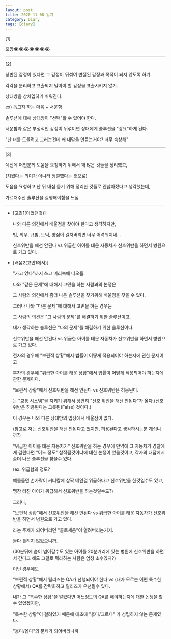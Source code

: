 ```yaml
---
layout: post
title: 2020-11-08 일기
category: Diary
tags: [diary]
---
```


[1]

으앙😭😭😭😭😭😭😭

---

[2]

상반된 감정이 있다면 그 감정이 뒤섞여 변질된 감정과 목적이 되지 않도록 하기.

각각을 분리하고 표출되지 말아야 할 감정을 표출시키지 않기. 

상대방을 상처입히기 쉬워진다.



ex) 
돕고자 하는 마음 + 서운함

솔루션에 대해 상대방이 "선택"할 수 있어야 한다.

서운함과 같은 부정적인 감정이 뒤섞이면 상대에게 솔루션을 "강요"하게 된다.



"난 너를 도울려고 그러는건데 왜 내말을 안듣는거야? 너무 속상해"

---

[3]

예전에 어떤분께 도움을 요청하기 위해서 꽤 많은 것들을 정리했고,

(치웠다는 의미가 아니라 정렬했다는 뜻으로)

도움을 요청하고 난 뒤 내심 묻기 위해 정리한 것들로 괜찮아졌다고 생각했는데,



가르쳐주신 솔루션을 실행해야함을 느낌

---



- [고민1(이었던것)]

  나와 다른 의견에서 배울점을 찾아야 한다고 생각하지만, 

  법, 의무, 규범, 도덕, 양심이 걸쳐버리면 너무 어려워지네...


  신호위반을 해선 안된다 vs 위급한 아이를 태운 자동차가 신호위반을 하면서 병원으로 가고 있다.

  

- [배움2(고민1에서)]

  "가고 있다"까지 쓰고 머리속에 떠오름.

  

  나와 "같은 문제"에 대해서 고민을 하는 사람과의 논쟁은 

  그 사람의 의견에서 좀더 나은 솔루션을 찾기위해 배울점을 찾을 수 있다.

  

  그러나 나와 "다른 문제"에 대해서 고민을 하는 경우는

  그 사람의 의견은 "그 사람의 문제"를 해결하기 위한 솔루션이고,

  내가 생각하는 솔루션은 "나의 문제"를 해결하기 위한 솔루션이다.

  

  신호위반을 해선 안된다 vs 위급한 아이를 태운 자동차가 신호위반을 하면서 병원으로 가고 있다.

  전자의 경우에 "보편적 상황"에서 법률이 어떻게 적용되어야 하는지에 관한 문제이고

  후자의 경우에 "위급한 아이를 태운 상황"에서 법률이 어떻게 적용되어야 하는지에 관한 문제이다.

  

  "보편적 상황"에서 신호위반을 해선 안된다 vs 신호위반은 허용된다.

  는 "교통 시스템"을 지키기 위해서 당연히 "신호 위반을 해선 안된다"가 옳다.(신호위반은 허용된다는 그릇된(False) 것이다.)

  이 경우는 나와 다른 상대방의 입장에서 배울점이 없다.

  (참고로 저는 신호위반을 해선 안된다고 했지만, 허용된다고 생각하시는분 계십니까?)

  

  "위급한 아이를 태운 자동차가" 신호위반을 하는 경우에 만약에 그 자동차가 경찰에게 걸린다면 "어느 정도" 참작될것이냐에 대한 논쟁이 있을것이고, 각자의 대답에서 좀더 나은 솔루션을 찾을수 있다. 

  (ex. 위급함의 정도? 

  예를들면 손가락이 커터칼에 살짝 베인걸 위급하다고 신호위반을 한것일수도 있고, 

  맹장 터진 아이가 위급해서 신호위반을 하는것일수도?)

  

  그러나, 

  "보편적 상황"에서 신호위반을 해선 안된다 vs 위급한 아이를 태운 자동차가 신호위반을 하면서 병원으로 가고 있다.

  라는 주제가 되어버리면 "콜로세움"이 열려버리는거지.

  둘다 틀리지 않았으니까.

  (30분뒤에 숨이 넘어갈수도 있는 아이를 20분거리에 있는 병원에 신호위반을 하면서 간다고 해도 그걸로 뭐라하는 사람은 엄청 소수겠지?)

  

  이번 경우에도

  "보편적 상황"에서 릴리즈는 QA가 선행되어야 한다 vs (내가 모르는 어떤 특수한 상황에서) QA를 간략화하고 릴리즈가 우선될수 있다.

  내가 그 "특수한 상황"을 알았다면 어느정도의 QA를 해야하는지에 대한 논쟁을 할수 있었겠지만,

  "특수한 상황"이 걸려있기 때문에 애초에 "옳다/그르다" 가 성립하지 않는 문제였다. 

  "옳다/옳다"의 문제가 되어버리니까